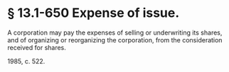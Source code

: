 # § 13.1-650 Expense of issue.

<p>A corporation may pay the expenses of selling or underwriting its shares, and of organizing or reorganizing the corporation, from the consideration received for shares.</p><p>1985, c. 522.</p>